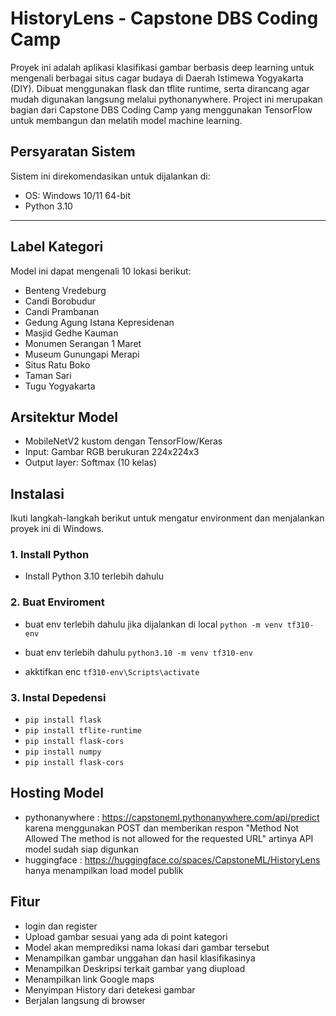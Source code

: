 # HistoryLens - Capstone DBS Coding Camp
Proyek ini adalah aplikasi klasifikasi gambar berbasis deep learning untuk mengenali berbagai situs cagar budaya di Daerah Istimewa Yogyakarta (DIY). Dibuat menggunakan flask dan tflite runtime, serta dirancang agar mudah digunakan langsung melalui pythonanywhere. Project ini merupakan bagian dari Capstone DBS Coding Camp yang menggunakan TensorFlow untuk membangun dan melatih model machine learning.

## Persyaratan Sistem

Sistem ini direkomendasikan untuk dijalankan di:

- OS: Windows 10/11 64-bit
- Python 3.10

---

## Label Kategori
Model ini dapat mengenali 10 lokasi berikut:
- Benteng Vredeburg
- Candi Borobudur
- Candi Prambanan
- Gedung Agung Istana Kepresidenan
- Masjid Gedhe Kauman
- Monumen Serangan 1 Maret
- Museum Gunungapi Merapi
- Situs Ratu Boko
- Taman Sari
- Tugu Yogyakarta

## Arsitektur Model
- MobileNetV2 kustom dengan TensorFlow/Keras
- Input: Gambar RGB berukuran 224x224x3
- Output layer: Softmax (10 kelas)

## Instalasi

Ikuti langkah-langkah berikut untuk mengatur environment dan menjalankan proyek ini di Windows.

### 1. Install Python

- Install Python 3.10 terlebih dahulu

### 2. Buat Enviroment
- buat env terlebih dahulu jika dijalankan di local `python -m venv tf310-env`

- buat env terlebih dahulu `python3.10 -m venv tf310-env`

- akktifkan enc `tf310-env\Scripts\activate`

### 3. Instal Depedensi
- `pip install flask`
- `pip install tflite-runtime`
- `pip install flask-cors`
- `pip install numpy`
- `pip install flask-cors`

## Hosting Model
- pythonanywhere : https://capstoneml.pythonanywhere.com/api/predict karena menggunakan POST dan memberikan respon "Method Not Allowed The method is not allowed for the requested URL"  artinya API model sudah siap digunkan
- huggingface : https://huggingface.co/spaces/CapstoneML/HistoryLens hanya menampilkan load model publik


##  Fitur
- login dan register
- Upload gambar sesuai yang ada di point kategori
- Model akan memprediksi nama lokasi dari gambar tersebut
- Menampilkan gambar unggahan dan hasil klasifikasinya
- Menampilkan Deskripsi terkait gambar yang diupload
- Menampilkan link Google maps 
- Menyimpan History dari detekesi gambar
- Berjalan langsung di browser